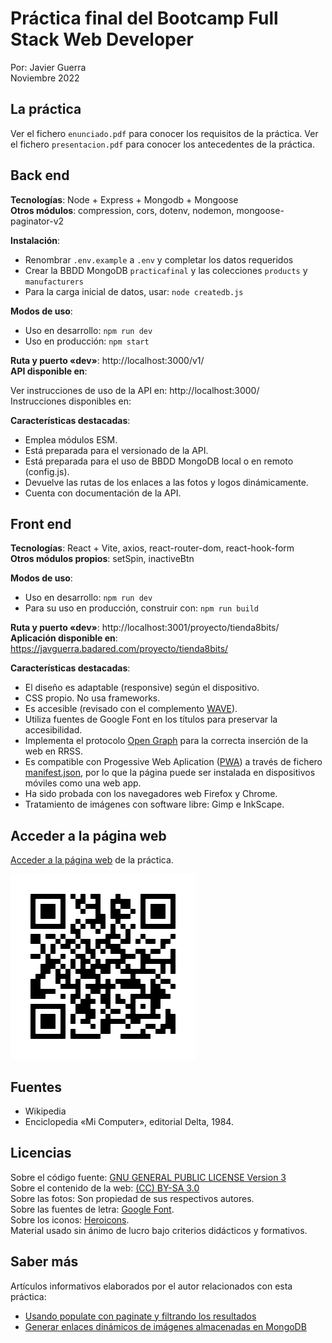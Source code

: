 # Práctica final del Bootcamp Full Stack Web Developer

Por: Javier Guerra  
Noviembre 2022

## La práctica

Ver el fichero `enunciado.pdf` para conocer los requisitos de la práctica.
Ver el fichero `presentacion.pdf` para conocer los antecedentes de la práctica.  

## Back end

__Tecnologías__: Node + Express + Mongodb + Mongoose  
__Otros módulos__: compression, cors, dotenv, nodemon, mongoose-paginator-v2

__Instalación__:
* Renombrar `.env.example` a `.env` y completar los datos requeridos
* Crear la BBDD MongoDB `practicafinal` y las colecciones `products` y `manufacturers`  
* Para la carga inicial de datos, usar: `node createdb.js`

__Modos de uso__:
* Uso en desarrollo: `npm run dev`    
* Uso en producción: `npm start`

__Ruta y puerto «dev»__: http://localhost:3000/v1/  
__API disponible en__: 

Ver instrucciones de uso de la API en: http://localhost:3000/  
Instrucciones disponibles en:

__Características destacadas__:
* Emplea módulos ESM. 
* Está preparada para el versionado de la API.  
* Está preparada para el uso de BBDD MongoDB local o en remoto (config.js).
* Devuelve las rutas de los enlaces a las fotos y logos dinámicamente.  
* Cuenta con documentación de la API.  

## Front end

__Tecnologías__: React + Vite, axios, react-router-dom, react-hook-form  
__Otros módulos propios__: setSpin, inactiveBtn

__Modos de uso__:
* Uso en desarrollo: `npm run dev`  
* Para su uso en producción, construir con: `npm run build`  

__Ruta y puerto «dev»__: http://localhost:3001/proyecto/tienda8bits/  
__Aplicación disponible en__: https://javguerra.badared.com/proyecto/tienda8bits/  

__Características destacadas__:
* El diseño es adaptable (responsive) según el dispositivo.  
* CSS propio. No usa frameworks.  
* Es accesible (revisado con el complemento [WAVE](https://wave.webaim.org/)).   
* Utiliza fuentes de Google Font en los títulos para preservar la accesibilidad.  
* Implementa el protocolo [Open Graph](https://ogp.me/) para la correcta inserción de la web en RRSS.  
* Es compatible con Progessive Web Aplication ([PWA](https://developer.mozilla.org/es/docs/Web/Progressive_web_apps)) a través de fichero [manifest.json](https://developer.mozilla.org/es/docs/Web/Manifest), por lo que la página puede ser instalada en dispositivos móviles como una web app.  
* Ha sido probada con los navegadores web Firefox y Chrome.  
* Tratamiento de imágenes con software libre: Gimp e InkScape.  

## Acceder a la página web

[Acceder a la página web](https://javguerra.badared.com/proyecto/tienda8bits/) de la práctica.  

![Código QR](qrcode.svg)

## Fuentes

* Wikipedia  
* Enciclopedia «Mi Computer», editorial Delta, 1984.  

## Licencias

Sobre el código fuente: [GNU GENERAL PUBLIC LICENSE Version 3](LICENSE)  
Sobre el contenido de la web: [(CC) BY-SA 3.0](https://creativecommons.org/licenses/by-sa/3.0/es/)  
Sobre las fotos: Son propiedad de sus respectivos autores.  
Sobre las fuentes de letra: [Google Font](https://fonts.google.com/).  
Sobre los iconos: [Heroicons](https://heroicons.com/).  
Material usado sin ánimo de lucro bajo criterios didácticos y formativos.  

## Saber más

Artículos informativos elaborados por el autor relacionados con esta práctica:  

- [Usando populate con paginate y filtrando los resultados](https://javguerra.github.io/2022-10-29-populate-paginate-fitrado/)  
- [Generar enlaces dinámicos de imágenes almacenadas en MongoDB](https://javguerra.github.io/2022-11-06-rutas-dinamicas-imagenes-mongodb/)  
